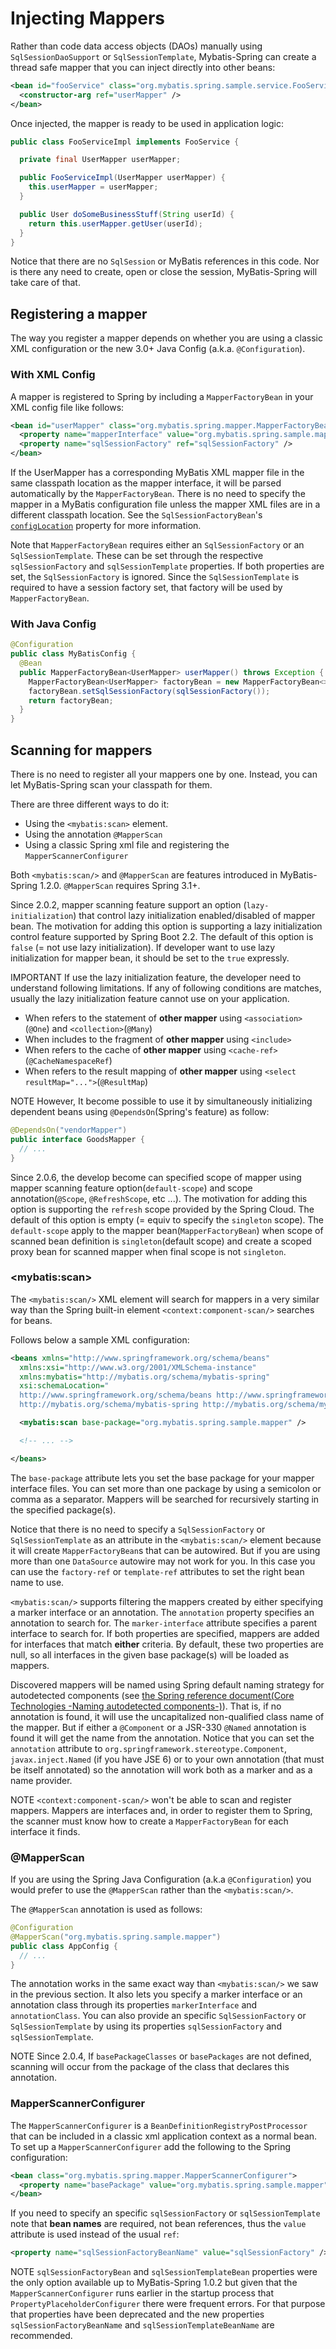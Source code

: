 <a name="Injecting_Mappers"></a>
# Injecting Mappers

Rather than code data access objects (DAOs) manually using `SqlSessionDaoSupport` or `SqlSessionTemplate`, Mybatis-Spring can create a thread safe mapper that you can inject directly into other beans:

```xml
<bean id="fooService" class="org.mybatis.spring.sample.service.FooServiceImpl">
  <constructor-arg ref="userMapper" />
</bean>
```

Once injected, the mapper is ready to be used in application logic:

```java
public class FooServiceImpl implements FooService {

  private final UserMapper userMapper;

  public FooServiceImpl(UserMapper userMapper) {
    this.userMapper = userMapper;
  }

  public User doSomeBusinessStuff(String userId) {
    return this.userMapper.getUser(userId);
  }
}
```
    
Notice that there are no `SqlSession` or MyBatis references in this code. Nor is there any need to create, open or close the session, MyBatis-Spring will take care of that.

<a name="register"></a>
## Registering a mapper

The way you register a mapper depends on whether you are using a classic XML configuration or the new 3.0+ Java Config (a.k.a. `@Configuration`).

### With XML Config

A mapper is registered to Spring by including a `MapperFactoryBean` in your XML config file like follows:

```xml
<bean id="userMapper" class="org.mybatis.spring.mapper.MapperFactoryBean">
  <property name="mapperInterface" value="org.mybatis.spring.sample.mapper.UserMapper" />
  <property name="sqlSessionFactory" ref="sqlSessionFactory" />
</bean>
```

If the UserMapper has a corresponding MyBatis XML mapper file in the same classpath location as the mapper interface, it will be parsed automatically by the `MapperFactoryBean`.
There is no need to specify the mapper in a MyBatis configuration file unless the mapper XML files are in a different classpath location. See the `SqlSessionFactoryBean`'s [`configLocation`](factorybean.html) property for more information.

Note that `MapperFactoryBean` requires either an `SqlSessionFactory` or an `SqlSessionTemplate`. These can be set through the respective `sqlSessionFactory` and `sqlSessionTemplate` properties.
If both properties are set, the `SqlSessionFactory` is ignored. Since the `SqlSessionTemplate` is required to have a session factory set, that factory will be used by `MapperFactoryBean`.

### With Java Config

```java
@Configuration
public class MyBatisConfig {
  @Bean
  public MapperFactoryBean<UserMapper> userMapper() throws Exception {
    MapperFactoryBean<UserMapper> factoryBean = new MapperFactoryBean<>(UserMapper.class);
    factoryBean.setSqlSessionFactory(sqlSessionFactory());
    return factoryBean;
  }
}
```

<a name="scan"></a>
## Scanning for mappers

There is no need to register all your mappers one by one. Instead, you can let MyBatis-Spring scan your classpath for them.

There are three different ways to do it:

* Using the `<mybatis:scan>` element.
* Using the annotation `@MapperScan`
* Using a classic Spring xml file and registering the `MapperScannerConfigurer`

Both `<mybatis:scan/>` and `@MapperScan` are features introduced in MyBatis-Spring 1.2.0. `@MapperScan` requires Spring 3.1+.

Since 2.0.2, mapper scanning feature support an option (`lazy-initialization`) that control lazy initialization enabled/disabled of mapper bean.
The motivation for adding this option is supporting a lazy initialization control feature supported by Spring Boot 2.2. The default of this option is `false` (= not use lazy initialization).
If developer want to use lazy initialization for mapper bean, it should be set to the `true` expressly.

<span class="label important">IMPORTANT</span>
If use the lazy initialization feature, the developer need to understand following limitations. If any of following conditions are matches, usually the lazy initialization feature cannot use on your application.

* When refers to the statement of **other mapper** using `<association>`(`@One`) and `<collection>`(`@Many`)
* When includes to the fragment of **other mapper** using `<include>`
* When refers to the cache of **other mapper** using `<cache-ref>`(`@CacheNamespaceRef`)
* When refers to the result mapping of **other mapper** using `<select resultMap="...">`(`@ResultMap`)

<span class="label important">NOTE</span>
However, It become possible to use it by simultaneously initializing dependent beans using `@DependsOn`(Spring's feature) as follow:

```java
@DependsOn("vendorMapper")
public interface GoodsMapper {
  // ...
}
```

Since 2.0.6, the develop become can specified scope of mapper using mapper scanning feature option(`default-scope`) and scope annotation(`@Scope`, `@RefreshScope`, etc ...).
The motivation for adding this option is supporting the `refresh` scope provided by the Spring Cloud. The default of this option is empty (= equiv to specify the `singleton` scope).
The `default-scope` apply to the mapper bean(`MapperFactoryBean`) when scope of scanned bean definition is `singleton`(default scope) and create a scoped proxy bean for scanned mapper when final scope is not `singleton`.

### \<mybatis:scan\>

The `<mybatis:scan/>` XML element will search for mappers in a very similar way than the Spring built-in element `<context:component-scan/>` searches for beans.

Follows below a sample XML configuration:

```xml
<beans xmlns="http://www.springframework.org/schema/beans"
  xmlns:xsi="http://www.w3.org/2001/XMLSchema-instance"
  xmlns:mybatis="http://mybatis.org/schema/mybatis-spring"
  xsi:schemaLocation="
  http://www.springframework.org/schema/beans http://www.springframework.org/schema/beans/spring-beans.xsd
  http://mybatis.org/schema/mybatis-spring http://mybatis.org/schema/mybatis-spring.xsd">

  <mybatis:scan base-package="org.mybatis.spring.sample.mapper" />

  <!-- ... -->

</beans>
```

The `base-package` attribute lets you set the base package for your mapper interface files. You can set more than one package by using a semicolon or comma as a separator. Mappers will be searched for recursively starting in the specified package(s).

Notice that there is no need to specify a `SqlSessionFactory` or `SqlSessionTemplate` as an attribute in the `<mybatis:scan/>` element because it will create `MapperFactoryBean`s that can be autowired.
But if you are using more than one `DataSource` autowire may not work for you. In this case you can use the `factory-ref` or `template-ref` attributes to set the right bean name to use.

`<mybatis:scan/>` supports filtering the mappers created by either specifying a marker interface or an annotation. The `annotation` property specifies an annotation to search for.
The `marker-interface` attribute specifies a parent interface to search for. If both properties are specified, mappers are added for interfaces that match **either** criteria.
By default, these two properties are null, so all interfaces in the given base package(s) will be loaded as mappers.

Discovered mappers will be named using Spring default naming strategy for autodetected components (see [the Spring reference document(Core Technologies -Naming autodetected components-)](https://docs.spring.io/spring/docs/current/spring-framework-reference/core.html#beans-scanning-name-generator)).
That is, if no annotation is found, it will use the uncapitalized non-qualified class name of the mapper. But if either a `@Component` or a JSR-330 `@Named` annotation is found it will get the name from the annotation.
Notice that you can set the `annotation` attribute to `org.springframework.stereotype.Component`, `javax.inject.Named` (if you have JSE 6) or to your own annotation (that must be itself annotated) so the annotation will work both as a marker and as a name provider.

<span class="label important">NOTE</span>
`<context:component-scan/>` won't be able to scan and register mappers. Mappers are interfaces and, in order to register them to Spring, the scanner must know how to create a `MapperFactoryBean` for each interface it finds.

### @MapperScan

If you are using the Spring Java Configuration (a.k.a `@Configuration`) you would prefer to use the `@MapperScan` rather than the `<mybatis:scan/>`.

The `@MapperScan` annotation is used as follows:

```java
@Configuration
@MapperScan("org.mybatis.spring.sample.mapper")
public class AppConfig {
  // ...
}
```

The annotation works in the same exact way than `<mybatis:scan/>` we saw in the previous section. It also lets you specify a marker interface or an annotation class through its properties `markerInterface` and `annotationClass`.
You can also provide an specific `SqlSessionFactory` or `SqlSessionTemplate` by using its properties `sqlSessionFactory` and `sqlSessionTemplate`.

<span class="label important">NOTE</span>
Since 2.0.4, If `basePackageClasses` or `basePackages` are not defined, scanning will occur from the package of the class that declares this annotation.

### MapperScannerConfigurer

The `MapperScannerConfigurer` is a `BeanDefinitionRegistryPostProcessor` that can be included in a classic xml application context as a normal bean.
To set up a `MapperScannerConfigurer` add the following to the Spring configuration:

```xml
<bean class="org.mybatis.spring.mapper.MapperScannerConfigurer">
  <property name="basePackage" value="org.mybatis.spring.sample.mapper" />
</bean>
```

If you need to specify an specific `sqlSessionFactory` or `sqlSessionTemplate` note that **bean names** are required, not bean references, thus the `value` attribute is used instead of the usual `ref`:

```xml
<property name="sqlSessionFactoryBeanName" value="sqlSessionFactory" />
```

<span class="label important">NOTE</span>
`sqlSessionFactoryBean` and `sqlSessionTemplateBean` properties were the only option available up to MyBatis-Spring 1.0.2 but given that the `MapperScannerConfigurer` runs earlier in the startup process that `PropertyPlaceholderConfigurer` there were frequent errors.
For that purpose that properties have been deprecated and the new properties `sqlSessionFactoryBeanName` and `sqlSessionTemplateBeanName` are recommended.
